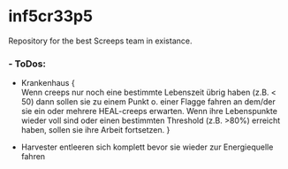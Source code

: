 # inf5cr33p5
Repository for the best Screeps team in existance.


### - ToDos:

* Krankenhaus {<br>
  Wenn creeps nur noch eine bestimmte Lebenszeit übrig haben (z.B. < 50) dann sollen sie zu einem Punkt o. einer Flagge fahren an dem/der sie ein oder mehrere HEAL-creeps erwarten.
  Wenn ihre Lebenspunkte wieder voll sind oder einen bestimmten Threshold (z.B. >80%) erreicht haben, sollen sie ihre Arbeit fortsetzen.
}

* Harvester entleeren sich komplett bevor sie wieder zur Energiequelle fahren
